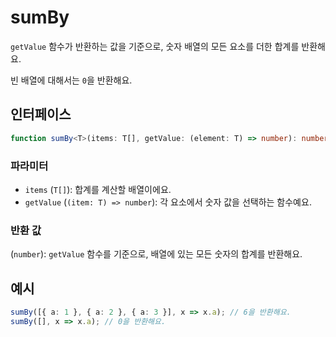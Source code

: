 # sumBy

`getValue` 함수가 반환하는 값을 기준으로, 숫자 배열의 모든 요소를 더한 합계를 반환해요.

빈 배열에 대해서는 `0`을 반환해요.

## 인터페이스

```typescript
function sumBy<T>(items: T[], getValue: (element: T) => number): number;
```

### 파라미터

- `items` (`T[]`): 합계를 계산할 배열이에요.
- `getValue` (`(item: T) => number`): 각 요소에서 숫자 값을 선택하는 함수예요.

### 반환 값

(`number`): `getValue` 함수를 기준으로, 배열에 있는 모든 숫자의 합계를 반환해요.

## 예시

```typescript
sumBy([{ a: 1 }, { a: 2 }, { a: 3 }], x => x.a); // 6을 반환해요.
sumBy([], x => x.a); // 0을 반환해요.
```
